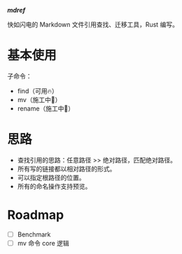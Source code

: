 ***mdref***

快如闪电的 Markdown 文件引用查找、迁移工具，Rust 编写。

# 基本使用

子命令：

- find（可用🔥）
- mv（施工中🚧）
- rename（施工中🚧）

# 思路

- 查找引用的思路：任意路径 >> 绝对路径，匹配绝对路径。
- 所有写的链接都以相对路径的形式。
- 可以指定根路径的位置。
- 所有的命名操作支持预览。

# Roadmap

- [ ] Benchmark
- [ ] mv 命令 core 逻辑
